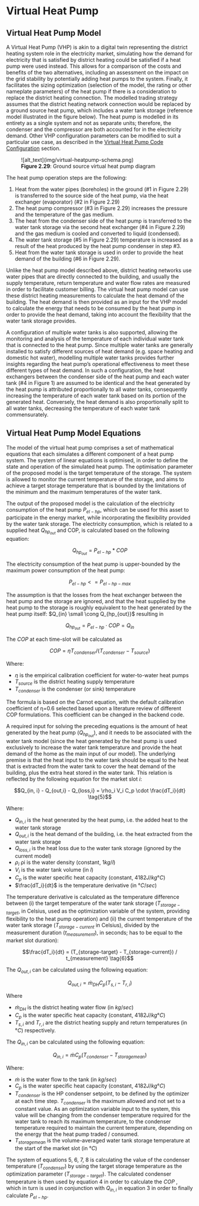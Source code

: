 # Virtual Heat Pump
## Virtual Heat Pump Model

A Virtual Heat Pump (VHP) is akin to a digital twin representing the district heating system role in the electricity market, simulating how the demand for electricity that is satisfied by district heating could be satisfied if a heat pump were used instead. This allows for a comparison of the costs and benefits of the two alternatives, including an assessment on the impact on the grid stability by potentially adding heat pumps to the system. Finally, it facilitates the sizing optimization (selection of the model, the rating or other nameplate parameters) of the heat pump if there is a consideration to replace the district heating connection. The modelled trading strategy assumes that the district heating network connection would be replaced by a ground source heat pump, which includes a water tank storage (reference model illustrated in the figure below). The heat pump is modelled in its entirety as a single system and not as separate units; therefore, the condenser and the compressor are both accounted for in the electricity demand. Other VHP configuration parameters can be modified to suit a particular use case, as described in the [Virtual Heat Pump Code Configuration](assets-installation.md#virtual-heat-pump-code-configuration) section.

<figure markdown>
  ![alt_text](img/virtual-heatpump-schema.png)
  <figcaption><b>Figure 2.29</b>: Ground source virtual heat pump diagram
</figcaption>
</figure>

The heat pump operation steps are the following:

1. Heat from the water pipes (boreholes) in the ground (#1 in Figure 2.29) is transferred to the source side of the heat pump, via the heat exchanger (evaporator) (#2 in Figure 2.29)
2. The heat pump compressor (#3 in Figure 2.29) increases the pressure and the temperature of the gas medium.
3. The heat from the condenser side of the heat pump is transferred to the water tank storage via the second heat exchanger (#4 in Figure 2.29) and the gas medium is cooled and converted to liquid (condensed).
4. The water tank storage (#5 in Figure 2.29) temperature is increased as a result of the heat produced by the heat pump condenser in step #3.
5. Heat from the water tank storage is used in order to provide the heat demand of the building (#6 in Figure 2.29).

Unlike the heat pump model described above, district heating networks use water pipes that are directly connected to the building, and usually the supply temperature, return temperature and water flow rates are measured in order to facilitate customer billing. The virtual heat pump model can use these district heating measurements to calculate the heat demand of the building.  The heat demand is then provided as an input for the VHP model to calculate the energy that needs to be consumed by the heat pump in order to provide the heat demand, taking into account the flexibility that the water tank storage provides.


A configuration of multiple water tanks is also supported, allowing the monitoring and analysis of the temperature of each individual water tank that is connected to the heat pump. Since multiple water tanks are generally installed to satisfy different sources of heat demand (e.g. space heating and domestic hot water),  modelling multiple water tanks provides further insights regarding the heat pump’s operational effectiveness to meet these different types of heat demand. In such a configuration, the heat exchangers between the condenser side of the heat pump and each water tank (#4 in Figure 1) are assumed to be identical and the heat generated by the heat pump is attributed proportionally to all water tanks, consequently increasing the temperature of each water tank based on its portion of the generated heat. Conversely, the heat demand is also proportionally split to all water tanks, decreasing the temperature of each water tank commensurately.



## Virtual Heat Pump Model Equations

The model of the virtual heat pump comprises a set of mathematical equations that each simulates a different component of a heat pump system. The system of linear equations is optimised, in order to define the state and operation of the simulated heat pump. The optimisation parameter of the proposed model is the target temperature of the storage. The system is allowed to monitor the current temperature of the storage, and aims to achieve a target storage temperature that is bounded by the limitations of the minimum and the maximum temperatures of the water tank.

The output of the proposed model is the calculation of the electricity consumption of the heat pump $P_{el-hp}$, which can be used for this asset to participate in the energy market, while incorporating the flexibility provided by the water tank storage. The electricity consumption, which is related to a supplied heat $Q_{hp_{out}}$ and COP, is calculated based on the following equation:

$$Q_{hp_{out}} = P_{el-hp} * COP \tag{1}$$

The electricity consumption of the heat pump is upper-bounded by the maximum power consumption of the heat pump:

$$P_{el-hp} <= P_{el-hp-max} \tag{2}$$

The assumption is that the losses from the heat exchanger between the heat pump and the storage are ignored, and that the heat supplied by the heat pump to the storage is roughly equivalent to the heat generated by the heat pump itself: $Q_{in} \small  \cong Q_{hp_{out}}$ resulting in

$$Q_{hp_{out}} = P_{el-hp} \cdot COP = Q_{in} \tag{3}$$

The $COP$ at each time-slot will be calculated as

$$ COP= \eta T_{condenser} / (T_{condenser} - T_{source}) \tag{4}$$

Where:

  * $\eta$ is the empirical calibration coefficient for water-to-water heat pumps
  * $T_{source}$ is the district heating supply temperature
  * $T_{condenser}$ is the condenser (or sink) temperature

The formula is based on the Carnot equation, with the default calibration coefficient of η=0.6 selected based upon a literature review of different COP formulations. This coefficient can be changed in the backend code.

A required input for solving the preceding equations is the amount of heat generated by the heat pump ($Q_{hp_{out}}$), and it needs to be associated with the water tank model (since the heat generated by the heat pump is used exclusively to increase the water tank temperature and provide the heat demand of the home as the main input of our model). The underlying premise is that the heat input to the water tank should be equal to the heat that is extracted from the water tank to cover the heat demand of the building, plus the extra heat stored in the water tank. This relation is reflected by the following equation for the market slot $i$:

$$Q_{in, i} - Q_{out,i} - Q_{loss,i} = \rho_i V_i C_p \cdot \frac{dT_i}{dt} \tag{5}$$

Where:

  * $Q_{in, i}$ is the heat generated by the heat pump, i.e. the added heat to the water tank storage
  * $Q_{out,i}$ is the heat demand of the building, i.e. the heat extracted from the water tank storage
  * $Q_{loss,i}$ is the heat loss due to the water tank storage (ignored by the current model)
  * $\rho_i$ ρi  is the water density (constant, $1 kg/l$)
  * $V_i$ is the water tank volume (in $l$)
  * $C_p$ is the water specific heat capacity (constant, $4182 J/kg°C$)
  * $\frac{dT_i}{dt}$ is the temperature derivative (in $°C/sec$)

The temperature derivative is calculated as the temperature difference between (i) the target temperature of the water tank storage ($T_{storage-target}$, in Celsius, used as the optimization variable of the system, providing flexibility to the heat pump operation) and (ii) the current temperature of the water tank storage ($T_{storage-current}$ in Celsius), divided by the measurement duration ($t_{measurement}$), in seconds; has to be equal to the market slot duration):

$$\frac{dT_i}{dt} = (T_{storage-target} - T_{storage-current}) / t_{measurement} \tag{6}$$

The $Q_{out,i}$ can be calculated using the following equation:

$$Q_{out,i} = \dot{m}_{DH} C_p (T_{s,i} - T_{r,i}) \tag{7}$$

Where

  * $\dot{m}_{DH}$ is the district heating water flow (in $kg/sec$)
  * $C_p$ is the water specific heat capacity  (constant, $4182 J/kg°C$)
  * $T_{s,i}$ and $T_{r,i}$ are the district heating supply and return temperatures (in $°C$) respectively.

The $Q_{in,i}$ can be calculated using the following equation:

$$Q_{in,i} = \dot{m} C_p (T_{condenser} - T_{storagemean}) \tag{8}$$

Where:

  * $\dot{m}$ is the water flow to the tank (in $kg/sec$)
  * $C_p$ is the water specific heat capacity  (constant, $4182 J/kg°C$)
  * $T_{condenser}$ is the HP condenser setpoint, to be defined by the optimizer at each time step. $T_{condenser}$ is the maximum allowed and not set to a constant value. As an optimization variable input to the system, this value will be changing from the condenser temperature required for the water tank to reach its maximum temperature, to the condenser temperature required to maintain the current temperature, depending on the energy that the heat pump traded / consumed.
  * $T_{storagemean}$ is the volume-averaged water tank storage temperature at the start of the market slot (in $°C$)

The system of equations 5, 6, 7, 8 is calculating the value of the condenser temperature ($T_{condenser}$) by using the target storage temperature as the optimization parameter ($T_{storage-target}$). The calculated condenser temperature is then used by equation 4 in order to calculate the $COP$ ,  which in turn is used in conjunction with $Q_{in,i}$ in equation 3 in order to finally calculate $P_{el-hp}$.
